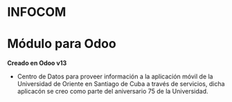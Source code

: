 # INFOCOM
# Módulo para Odoo
**Creado en Odoo v13**
- Centro de Datos para proveer información a la aplicación móvil de la Universidad de Oriente en Santiago de Cuba a través de servicios, dicha aplicacón se creo   como parte del aniversario 75 de la Universidad.

